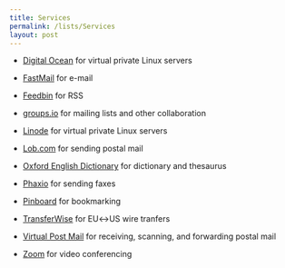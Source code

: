 ```yaml
---
title: Services
permalink: /lists/Services
layout: post
---
```


- [Digital Ocean](https://digitalocean.com) for virtual private Linux servers

- [FastMail](https://fastmail.com) for e-mail

- [Feedbin](https://feedbin.com) for RSS

- [groups.io](https://groups.io) for mailing lists and other collaboration

- [Linode](https://linode.com) for virtual private Linux servers

- [Lob.com](https://lob.com) for sending postal mail

- [Oxford English Dictionary](https://oed.com) for dictionary and thesaurus

- [Phaxio](https://phaxio.com) for sending faxes

- [Pinboard](https://pinboard.in) for bookmarking

- [TransferWise](https://transferwise.com) for EU&harr;US wire tranfers

- [Virtual Post Mail](https://virtualpostmail.com) for receiving, scanning, and forwarding postal mail

- [Zoom](https://zoom.us) for video conferencing

